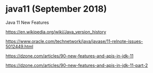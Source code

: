 # java11 (September 2018)
Java 11 New Features

https://en.wikipedia.org/wiki/Java_version_history

https://www.oracle.com/technetwork/java/javase/11-relnote-issues-5012449.html

https://dzone.com/articles/90-new-features-and-apis-in-jdk-11

https://dzone.com/articles/90-new-features-and-apis-in-jdk-11-part-2
